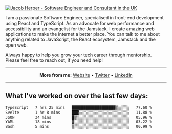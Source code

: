 [![Jacob Herper - Software Engineer and Consultant in the UK](https://res.cloudinary.com/jacobherper/image/upload/v1641506277/gh-image.png)](https://jacobherper.com/)

I am a passionate Software Engineer, specialised in front-end development using React and TypeScript. As an advocate for web performance and accessibility and an evangelist for the Jamstack, I create amazing web applications to make the internet a better place. You can talk to me about anything related to JavaScript, the React ecosystem, Jamstack and the open web.

Always happy to help you grow your tech career through mentorship. Please feel free to reach out, if you need help!

---

<p align="center">
  <strong>More from me:</strong> 
  <a href="https://jacobherper.com/">Website</a> •
  <a href="https://twitter.com/intent/follow?screen_name=jakeherp&tw_p=followbutton">Twitter</a> •
  <a href="https://www.linkedin.com/in/jacobherper/">LinkedIn</a>
</p>

---

## What I've worked on over the last few days:

<!--START_SECTION:waka-->

```txt
TypeScript   7 hrs 25 mins   ███████████████████▒░░░░░   77.60 %
Svelte       1 hr 8 mins     ███░░░░░░░░░░░░░░░░░░░░░░   11.88 %
JSON         34 mins         █▒░░░░░░░░░░░░░░░░░░░░░░░   05.96 %
YAML         18 mins         ▓░░░░░░░░░░░░░░░░░░░░░░░░   03.22 %
Bash         5 mins          ▒░░░░░░░░░░░░░░░░░░░░░░░░   00.99 %
```

<!--END_SECTION:waka-->

